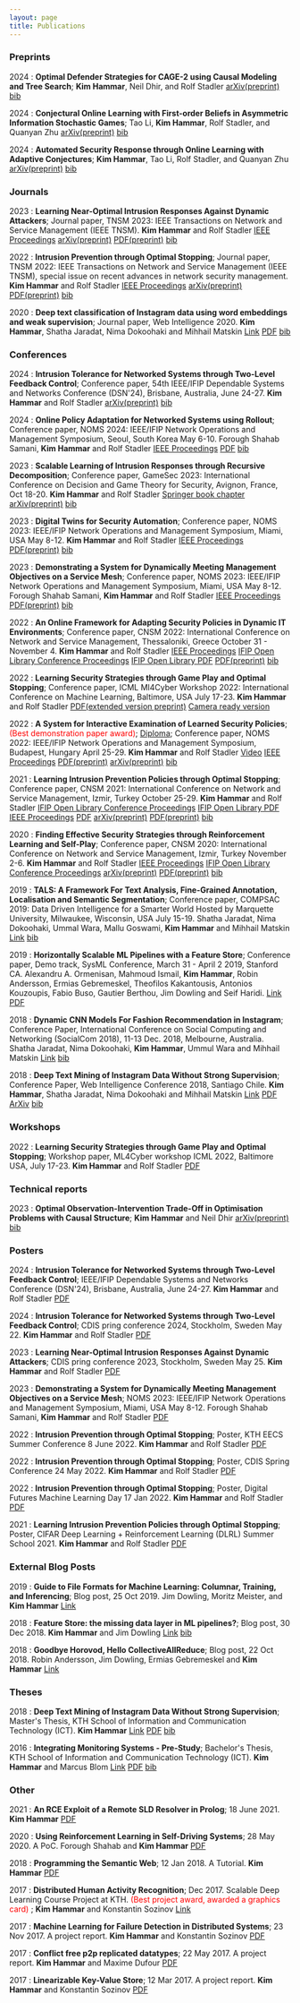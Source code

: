 ```yaml
---
layout: page
title: Publications
---
```


### Preprints

2024
:   **Optimal Defender Strategies for CAGE-2 using Causal Modeling and Tree Search**;
     **Kim Hammar**, Neil Dhir, and Rolf Stadler
	[arXiv(preprint)](https://arxiv.org/abs/2407.11070)
	[bib](/assets/citations/cage2_causal.bib)

2024
:   **Conjectural Online Learning with First-order Beliefs in Asymmetric Information Stochastic Games**;
     Tao Li, **Kim Hammar**, Rolf Stadler, and Quanyan Zhu
	[arXiv(preprint)](https://arxiv.org/pdf/2402.18781.pdf)
	[bib](/assets/citations/tao_cdc_24.bib)


2024
:   **Automated Security Response through Online Learning with Adaptive Conjectures**;
    **Kim Hammar**, Tao Li, Rolf Stadler, and Quanyan Zhu
	[arXiv(preprint)](https://arxiv.org/abs/2402.12499)
	[bib](/assets/citations/conjectural_learning24.bib)


### Journals

2023
:   **Learning Near-Optimal Intrusion Responses Against Dynamic Attackers**; Journal paper, TNSM 2023: IEEE Transactions on Network and Service Management (IEEE TNSM).
    **Kim Hammar** and Rolf Stadler
	[IEEE Proceedings](https://ieeexplore.ieee.org/document/10175554)
	[arXiv(preprint)](https://arxiv.org/abs/2301.06085)
	[PDF(preprint)](/assets/papers/TNSM_23_preprint_learning_Hammar_Stadler_18_Jan.pdf)
	[bib](/assets/citations/tnsm_23_hammar_stadler.bib)


2022
:   **Intrusion Prevention through Optimal Stopping**; Journal paper, TNSM 2022: IEEE Transactions on Network and Service Management (IEEE TNSM), special issue on recent advances in network security management.
    **Kim Hammar** and Rolf Stadler
	[IEEE Proceedings](https://ieeexplore.ieee.org/document/9779345)
	[arXiv(preprint)](https://arxiv.org/abs/2111.00289)
	[PDF(preprint)](/assets/papers/TNSM_22_Hammar_Stadler_Draft_30_Oct_21.pdf)
	[bib](/assets/citations/tnsm_22_hammar_stadler.bib)

2020
:   **Deep text classification of Instagram data using word embeddings and weak supervision**; Journal paper, Web Intelligence 2020.
    **Kim Hammar**, Shatha Jaradat, Nima Dokoohaki and Mihhail Matskin
	[Link](https://content.iospress.com/articles/web-intelligence/web200428)
	[PDF](/assets/papers/journal_wi_2020_hammar_jaradat_dokohaaki_matskin.pdf)
	[bib](/assets/citations/wi_journal.bib)

### Conferences

2024
:   **Intrusion Tolerance for Networked Systems through Two-Level Feedback Control**; Conference paper, 54th IEEE/IFIP Dependable Systems and Networks Conference (DSN'24), Brisbane, Australia, June 24-27.
    **Kim Hammar** and Rolf Stadler
	[arXiv(preprint)](https://arxiv.org/abs/2404.01741)
    [bib](/assets/citations/dsn24_hammar_stadler.bib)

2024
:   **Online Policy Adaptation for Networked Systems using Rollout**; Conference paper, NOMS 2024: IEEE/IFIP Network Operations and Management Symposium, Seoul, South Korea May 6-10.
    Forough Shahab Samani, **Kim Hammar** and Rolf Stadler
	[IEEE Proceedings](https://ieeexplore.ieee.org/document/10575707)
    [PDF](/assets/papers/NOMS24_Shahab_Hammar_Stadler.pdf)
	[bib](/assets/citations/noms24_shahab_hammar_stadler.bib)

2023
:   **Scalable Learning of Intrusion Responses through Recursive Decomposition**; Conference paper, GameSec 2023: International Conference on Decision and Game Theory for Security, Avignon, France, Oct 18-20.
    **Kim Hammar** and Rolf Stadler
	[Springer book chapter](https://link.springer.com/chapter/10.1007/978-3-031-50670-3_9)
	[arXiv(preprint)](https://arxiv.org/abs/2309.03292)
    [bib](/assets/citations/hammar_stadler_gamesec23.bib)

2023
:   **Digital Twins for Security Automation**; Conference paper, NOMS 2023: IEEE/IFIP Network Operations and Management Symposium, Miami, USA May 8-12.
    **Kim Hammar** and Rolf Stadler
	[IEEE Proceedings](https://ieeexplore.ieee.org/document/10154288)
	[PDF(preprint)](/assets/papers/NOMS23_DigitalTwins_Hammar_Stadler.pdf)
	[bib](/assets/citations/noms_23_hammar_stadler.bib)

2023
:   **Demonstrating a System for Dynamically Meeting Management Objectives on a Service Mesh**; Conference paper, NOMS 2023: IEEE/IFIP Network Operations and Management Symposium, Miami, USA May 8-12.
    Forough Shahab Samani, **Kim Hammar** and Rolf Stadler
	[IEEE Proceedings](https://ieeexplore.ieee.org/document/10154365)
	[PDF(preprint)](/assets/papers/NOMS23_Demo_Shahab_Hammar_Stadler.pdf)
	[bib](/assets/citations/noms_23_shahab_hammar_stadler.bib)

2022
:   **An Online Framework for Adapting Security Policies in Dynamic IT Environments**; Conference paper, CNSM 2022: International Conference on Network and Service Management, Thessaloniki, Greece October 31 - November 4.
    **Kim Hammar** and Rolf Stadler
	[IEEE Proceedings](https://ieeexplore.ieee.org/document/9964838)
	[IFIP Open Library Conference Proceedings](https://dl.ifip.org/db/conf/cnsm/cnsm2022/)
	[IFIP Open Library PDF](https://dl.ifip.org/db/conf/cnsm/cnsm2022/58.pdf)
	[PDF(preprint)](/assets/papers/CNSM22_preprint_8_sep_Hammar_Stadler.pdf)
	[bib](/assets/citations/cnsm_22_hammar_stadler.bib)

2022
:   **Learning Security Strategies through Game Play and Optimal Stopping**; Conference paper, ICML Ml4Cyber Workshop 2022: International Conference on Machine Learning, Baltimore, USA July 17-23.
    **Kim Hammar** and Rolf Stadler
	[PDF(extended version preprint)](/assets/papers/ml4cy_ext.pdf)
	[Camera ready version](/assets/papers/icml_ml4cyber_Hammar_Stadler_final_24_june_2022.pdf)


2022
:   **A System for Interactive Examination of Learned Security Policies**; <span style="color:red">(Best demonstration paper award)</span>; [Diploma](/assets/awards/NOMS_2022_Best_Demo_Award.pdf); Conference paper, NOMS 2022: IEEE/IFIP Network Operations and Management Symposium, Budapest, Hungary April 25-29.
    **Kim Hammar** and Rolf Stadler
	[Video](https://www.youtube.com/watch?v=18P7MjPKNDg)
    [IEEE Proceedings](https://ieeexplore.ieee.org/document/9789707)
	[PDF(preprint)](/assets/papers/NOMS22_Demo_Policy_Examination_System_Hammar_Stadler_28_Jan_2022.pdf)
	[arXiv(preprint)](https://arxiv.org/abs/2204.01126)
	[bib](/assets/citations/hammar_stadler_noms_22_demo)

2021
:   **Learning Intrusion Prevention Policies through Optimal Stopping**; Conference paper, CNSM 2021: International Conference on Network and Service Management, Izmir, Turkey October 25-29.
    **Kim Hammar** and Rolf Stadler
	[IFIP Open Library Conference Proceedings](http://dl.ifip.org/db/conf/cnsm/cnsm2021/index.html)
	[IFIP Open Library PDF](http://dl.ifip.org/db/conf/cnsm/cnsm2021/1570732932.pdf)
	[IEEE Proceedings](https://ieeexplore.ieee.org/document/9615542)
	[PDF](/assets/papers/cnsm_21_Hammar_Stadler.pdf)
	[arXiv(preprint)](https://arxiv.org/pdf/2106.07160.pdf)
	[PDF(preprint)](/assets/papers/preprint_cnsm_21_hammar_stadler.pdf)
	[bib](/assets/citations/cnsm_21_proceedings.bib)

2020
:   **Finding Effective Security Strategies through Reinforcement Learning and Self-Play**; Conference paper, CNSM 2020: International Conference on Network and Service Management, Izmir, Turkey November 2-6.
    **Kim Hammar** and Rolf Stadler
	[IEEE Proceedings](https://ieeexplore.ieee.org/document/9269092)
	[IFIP Open Library Conference Proceedings](http://dl.ifip.org/db/conf/cnsm/cnsm2020/index.html)
	[arXiv(preprint)](https://arxiv.org/abs/2009.08120)
	[PDF(preprint)](/assets/papers/cnsm_20_Hammar_Stadler.pdf)
	[bib](/assets/citations/cnsm_2020_hammar_stadler.bib)

2019
:   **TALS: A Framework For Text Analysis, Fine-Grained Annotation, Localisation and Semantic Segmentation**; Conference paper, COMPSAC 2019: Data Driven Intelligence for a Smarter World Hosted by Marquette University, Milwaukee, Wisconsin, USA July 15-19.
    Shatha Jaradat, Nima Dokoohaki, Ummal Wara, Mallu Goswami, **Kim Hammar** and
Mihhail Matskin
	[Link](https://ieeexplore.ieee.org/document/8754470)
	[bib](/assets/citations/tals.bib)

2019
:   **Horizontally Scalable ML Pipelines with a Feature Store**; Conference paper, Demo track, SysML Conference, March 31 - April 2 2019, Stanford CA.
    Alexandru A. Ormenisan, Mahmoud Ismail, **Kim Hammar**, Robin Andersson, Ermias Gebremeskel, Theofilos Kakantousis, Antonios Kouzoupis, Fabio Buso, Gautier Berthou, Jim Dowling and Seif Haridi.
	[Link](https://www.sysml.cc/doc/2019/demo_7.pdf)
	[PDF](/assets/papers/sysml_featurestore.pdf)


2018
:   **Dynamic CNN Models For Fashion Recommendation in Instagram**; Conference Paper, International Conference on Social Computing and Networking (SocialCom 2018), 11-13 Dec. 2018, Melbourne, Australia.
	Shatha Jaradat, Nima Dokoohaki, **Kim Hammar**, Ummul Wara and Mihhail Matskin
	[Link](http://kth.diva-portal.org/smash/record.jsf?pid=diva2%3A1319767&dswid=2781)
    [bib](/assets/citations/dynamic_cnn.bib)

2018
:   **Deep Text Mining of Instagram Data Without Strong Supervision**; Conference Paper, Web Intelligence Conference 2018, Santiago Chile.
    **Kim Hammar**, Shatha Jaradat, Nima Dokoohaki and Mihhail Matskin
	[Link](https://ieeexplore.ieee.org/document/8609589)
	[PDF](/assets/papers/deep_text_mining_wi18.pdf)
	[ArXiv](https://arxiv.org/abs/1909.10812)
    [bib](/assets/citations/text_mining.bib)


### Workshops

2022
:   **Learning Security Strategies through Game Play and Optimal Stopping**; Workshop paper, ML4Cyber workshop ICML 2022, Baltimore USA, July 17-23.
    **Kim Hammar** and Rolf Stadler
	[PDF](/assets/papers/icml_ml4cyber_Hammar_Stadler_final_24_june_2022.pdf)


### Technical reports

2023
:   **Optimal Observation-Intervention Trade-Off in Optimisation Problems with Causal Structure**;
    **Kim Hammar** and Neil Dhir
	[arXiv(preprint)](https://arxiv.org/abs/2309.02287)
	[bib](/assets/citations/causal_stopping.bib)


### Posters

2024
:   **Intrusion Tolerance for Networked Systems through Two-Level Feedback Control**; IEEE/IFIP Dependable Systems and Networks Conference (DSN'24), Brisbane, Australia, June 24-27.
    **Kim Hammar** and Rolf Stadler
	[PDF](/assets/papers/kim_dsn_24_poster.pdf)

2024
:   **Intrusion Tolerance for Networked Systems through Two-Level Feedback Control**; CDIS pring conference 2024, Stockholm, Sweden May 22.
    **Kim Hammar** and Rolf Stadler
	[PDF](/assets/papers/CDIS_conf_24_hammar_stadler_poster.pdf)

2023
:   **Learning Near-Optimal Intrusion Responses Against Dynamic Attackers**; CDIS pring conference 2023, Stockholm, Sweden May 25.
    **Kim Hammar** and Rolf Stadler
	[PDF](/assets/papers/CDIS_conf_23_Hammar_Stadler_poster_12_may.pdf)

2023
:   **Demonstrating a System for Dynamically Meeting Management Objectives on a Service Mesh**; NOMS 2023: IEEE/IFIP Network Operations and Management Symposium, Miami, USA May 8-12.
    Forough Shahab Samani, **Kim Hammar** and Rolf Stadler
	[PDF](/assets/papers/NOMS23_poster_Shahab_Hammar_Stadler.pdf)

2022
:   **Intrusion Prevention through Optimal Stopping**; Poster, KTH EECS Summer Conference 8 June 2022.
    **Kim Hammar** and Rolf Stadler
	[PDF](/assets/papers/poster_eecs_summer_event_8_june_hammar_stadler.pdf)

2022
:   **Intrusion Prevention through Optimal Stopping**; Poster, CDIS Spring Conference 24 May 2022.
    **Kim Hammar** and Rolf Stadler
	[PDF](/assets/papers/CDIS_Conference_Poster_24_May_Hammar_Stadler.pdf)


2022
:   **Intrusion Prevention through Optimal Stopping**; Poster, Digital Futures Machine Learning Day 17 Jan 2022.
    **Kim Hammar** and Rolf Stadler
	[PDF](/assets/papers/ML_Day_KTH_Poster_17_Jan_2022_Hammar_Stadler.pdf)


2021
:   **Learning Intrusion Prevention Policies through Optimal Stopping**; Poster, CIFAR Deep Learning + Reinforcement Learning (DLRL) Summer School 2021.
    **Kim Hammar** and Rolf Stadler
    [PDF](https://limmen.dev/assets/papers/poster_dlrl_21_optimal_stopping_KimHammar_jul_21.pdf)


### External Blog Posts

2019
:   **Guide to File Formats for Machine Learning: Columnar, Training, and Inferencing**; Blog post, 25 Oct 2019.
	Jim Dowling, Moritz Meister, and **Kim Hammar**
	[Link](https://www.logicalclocks.com/blog/guide-to-file-formats-for-machine-learning-with-feature-store)

2018
:   **Feature Store: the missing data layer in ML pipelines?**; Blog post, 30 Dec 2018.
	**Kim Hammar** and Jim Dowling
	[Link](https://www.logicalclocks.com/blog/feature-store-the-missing-data-layer-in-ml-pipelines)
    [bib](/assets/citations/feature_store_v1.bib)

2018
:   **Goodbye Horovod, Hello CollectiveAllReduce**; Blog post, 22 Oct 2018.
	Robin Andersson, Jim Dowling, Ermias Gebremeskel and **Kim Hammar**
	[Link](https://www.logicalclocks.com/blog/goodbye-horovod-hello-collectiveallreduce)


### Theses

2018
:   **Deep Text Mining of Instagram Data Without Strong Supervision**; Master's Thesis, KTH School of Information and Communication Technology (ICT).
	**Kim Hammar**
	[Link](http://kth.diva-portal.org/smash/record.jsf?aq2=%5B%5B%5D%5D&c=15&af=%5B%5D&searchType=LIST_LATEST&sortOrder2=title_sort_asc&query=&language=sv&pid=diva2%3A1222945&aq=%5B%5B%5D%5D&sf=all&aqe=%5B%5D&sortOrder=author_sort_asc&onlyFullText=false&noOfRows=50&dswid=-989)
	[PDF](/assets/papers/master_thesis.pdf)
    [bib](/assets/citations/kim_msc_thesis.bib)

2016
:   **Integrating Monitoring Systems - Pre-Study**; Bachelor's Thesis, KTH School of Information and Communication Technology (ICT).
	**Kim Hammar** and Marcus Blom
	[Link](http://kth.diva-portal.org/smash/record.jsf?pid=diva2%3A955069&dswid=7067)
	[PDF](/assets/papers/bachelor_thesis.pdf)
    [bib](/assets/citations/kim_bsc_thesis.bib)


### Other

2021
:   **An RCE Exploit of a Remote SLD Resolver in Prolog**; 18 June 2021.
	**Kim Hammar**
	[PDF](/assets/papers/ExploitDemoReport_FEP3370_KimHammar.pdf)

2020
:   **Using Reinforcement Learning in Self-Driving Systems**; 28 May 2020. A PoC.
	Forough Shahab and **Kim Hammar**
	[PDF](/assets/papers/self_driving_systems_poc.pdf)

2018
:   **Programming the Semantic Web**; 12 Jan 2018. A Tutorial.
	**Kim Hammar**
	[PDF](/assets/papers/programming_semweb.pdf)

2017
:   **Distributed Human Activity Recognition**; Dec 2017. Scalable Deep Learning Course Project at KTH. <span style="color:red">(Best project award, awarded a graphics card) </span>;
	**Kim Hammar** and Konstantin Sozinov
	[Link](https://github.com/Limmen/Distributed_ML)

2017
:   **Machine Learning for Failure Detection in Distributed Systems**; 23 Nov 2017. A project report.
	**Kim Hammar** and Konstantin Sozinov
	[PDF](/assets/papers/mlfd.pdf)

2017
:   **Conflict free p2p replicated datatypes**; 22 May 2017. A project report.
	**Kim Hammar** and Maxime Dufour
	[PDF](/assets/papers/p2p_crdt_logoot.pdf)


2017
:   **Linearizable Key-Value Store**; 12 Mar 2017. A project report.
	**Kim Hammar** and Konstantin Sozinov
	[PDF](/assets/papers/lin_key_value.pdf)
